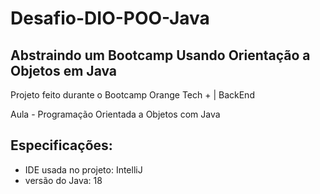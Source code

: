 # Desafio-DIO-POO-Java
## Abstraindo um Bootcamp Usando Orientação a Objetos em Java

Projeto feito durante o Bootcamp Orange Tech + | BackEnd 

Aula - Programação Orientada a Objetos com Java

## Especificações:
- IDE usada no projeto: IntelliJ
- versão do Java: 18



